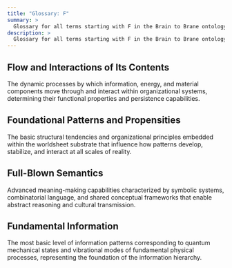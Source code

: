 ```yaml
---
title: "Glossary: F"
summary: >
  Glossary for all terms starting with F in the Brain to Brane ontology framework
description: >
  Glossary for all terms starting with F in the Brain to Brane ontology framework
---
```


## Flow and Interactions of Its Contents

The dynamic processes by which information, energy, and material components move through and interact within organizational systems, determining their functional properties and persistence capabilities.

## Foundational Patterns and Propensities

The basic structural tendencies and organizational principles embedded within the worldsheet substrate that influence how patterns develop, stabilize, and interact at all scales of reality.

## Full-Blown Semantics

Advanced meaning-making capabilities characterized by symbolic systems, combinatorial language, and shared conceptual frameworks that enable abstract reasoning and cultural transmission.

## Fundamental Information

The most basic level of information patterns corresponding to quantum mechanical states and vibrational modes of fundamental physical processes, representing the foundation of the information hierarchy.
